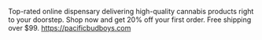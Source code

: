 Top-rated online dispensary delivering high-quality cannabis products right to your doorstep. Shop now and get 20% off your first order. Free shipping over $99.
https://pacificbudboys.com
